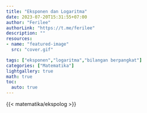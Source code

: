 ```yaml
---
title: "Eksponen dan Logaritma"
date: 2023-07-20T15:31:55+07:00
author: "Ferilee"
authorLink: "https://t.me/ferilee"
description: ""
resources:
- name: "featured-image"
  src: "cover.gif"

tags: ["eksponen","logaritma","bilangan berpangkat"]
categories: ["Matematika"]
lightgallery: true
math: true
toc:
  auto: true
---
```

{{< matematika/ekspolog >}}
